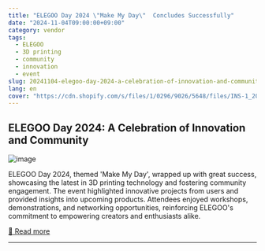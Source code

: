 ```yaml
---
title: "ELEGOO Day 2024 \"Make My Day\"  Concludes Successfully"
date: "2024-11-04T09:00:00+09:00"
category: vendor
tags:
  - ELEGOO
  - 3D printing
  - community
  - innovation
  - event
slug: 20241104-elegoo-day-2024-a-celebration-of-innovation-and-community
lang: en
cover: "https://cdn.shopify.com/s/files/1/0296/9026/5648/files/INS-1_2048x2048.jpg?v=1730790558"
---
```


## ELEGOO Day 2024: A Celebration of Innovation and Community
![image](https://cdn.shopify.com/s/files/1/0296/9026/5648/files/INS-1_2048x2048.jpg?v=1730790558)

ELEGOO Day 2024, themed 'Make My Day', wrapped up with great success, showcasing the latest in 3D printing technology and fostering community engagement. The event highlighted innovative projects from users and provided insights into upcoming products. Attendees enjoyed workshops, demonstrations, and networking opportunities, reinforcing ELEGOO's commitment to empowering creators and enthusiasts alike.

[🔗 Read more](https://www.elegoo.com/blogs/news/xxx)

---